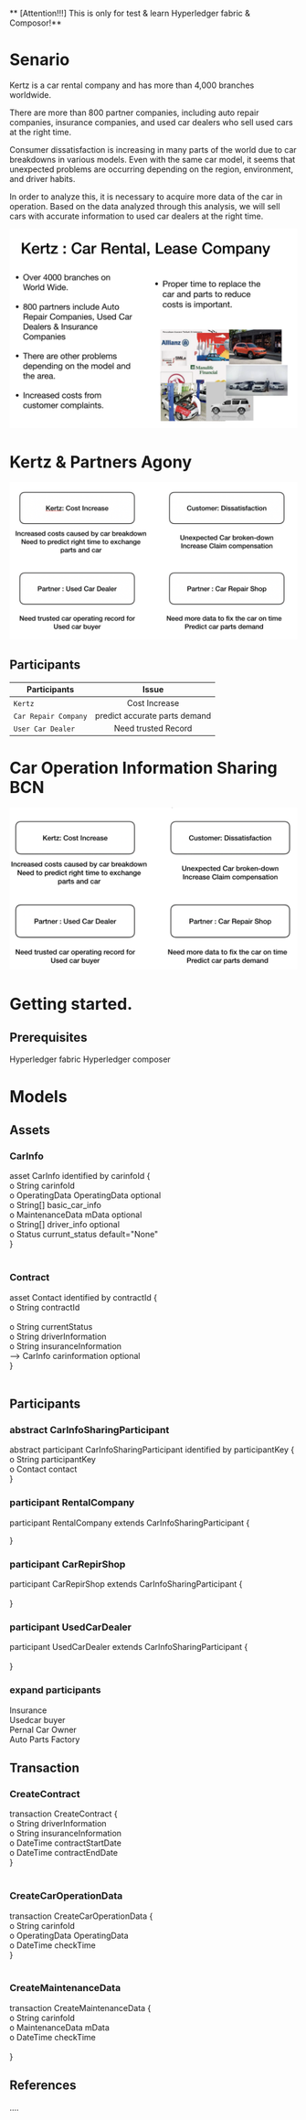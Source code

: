 ** [Attention!!!] This is only for test & learn Hyperledger fabric & Composor!**

# Senario

Kertz is a car rental company and has more than 4,000 branches worldwide.

There are more than 800 partner companies, including auto repair companies, insurance companies, and used car dealers who sell used cars at the right time.

Consumer dissatisfaction is increasing in many parts of the world due to car breakdowns in various models.
Even with the same car model, it seems that unexpected problems are occurring depending on the region, environment, and driver habits.

In order to analyze this, it is necessary to acquire more data of the car in operation.
Based on the data analyzed through this analysis, we will sell cars with accurate information to used car dealers at the right time.

![Car Info BCN](./images/bcn00.png)

# Kertz & Partners Agony 

![Car Info BCN](./images/bcn03.png)

## Participants
| Participants | Issue |
|---|:---:|
| `Kertz` | Cost Increase |  |
| `Car Repair Company` | predict accurate parts demand |  |
| `User Car Dealer` | Need trusted Record |  |


# Car Operation Information Sharing BCN

![Car Info BCN](./images/bcn02.png)


# Getting started.

## Prerequisites
Hyperledger fabric
Hyperledger composer


# Models
## Assets
 
### CarInfo
 
asset CarInfo identified by carinfoId { <br>
  o String carinfoId <br>
  o OperatingData OperatingData optional <br>
  o String[] basic_car_info <br>
  o MaintenanceData mData optional <br>
  o String[] driver_info optional <br>
  o Status currunt_status default="None" <br>
} <br> <br>

### Contract


asset Contact identified by contractId { <br>
  o String contractId <br>
 <br>
  o String currentStatus <br>
  o String driverInformation <br>
  o String insuranceInformation <br>
  --> CarInfo carinformation optional <br>
} <br> <br>


## Participants

### abstract CarInfoSharingParticipant
 
 abstract participant CarInfoSharingParticipant identified by participantKey {<br>
   o String participantKey<br>
   o Contact contact<br>
 }<br>

### participant RentalCompany
participant RentalCompany extends CarInfoSharingParticipant {<br>
   
 }<br>
### participant CarRepirShop
 participant CarRepirShop extends CarInfoSharingParticipant {<br>
   <br>
 }
### participant UsedCarDealer
participant UsedCarDealer extends CarInfoSharingParticipant {<br>
   <br>
 }
 <br>
 
### expand participants
Insurance<br>
Usedcar buyer<br>
Pernal Car Owner <br>
Auto Parts Factory <br>

## Transaction

### CreateContract

 transaction CreateContract { <br>
   o String driverInformation <br>
   o String insuranceInformation <br>
   o DateTime contractStartDate <br>
   o DateTime contractEndDate <br>
 } <br> <br>
### CreateCarOperationData

 transaction CreateCarOperationData { <br>
   o String carinfoId <br>
   o OperatingData OperatingData <br>
   o DateTime checkTime <br>
 } <br> <br>

### CreateMaintenanceData

 transaction CreateMaintenanceData { <br>
   o String carinfoId <br>
   o MaintenanceData mData <br>
   o DateTime checkTime <br> <br>
 } <br>
 
 
## References
....


